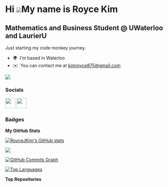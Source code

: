 Hi ![](https://user-images.githubusercontent.com/18350557/176309783-0785949b-9127-417c-8b55-ab5a4333674e.gif)My name is Royce Kim
=================================================================================================================================

Mathematics and Business Student @ UWaterloo and LaurierU
---------------------------------------------------------

Just starting my code monkey journey.

* 🌍  I'm based in Waterloo
* ✉️  You can contact me at [kimroyce875@gmail.com](mailto:kimroyce875@gmail.com)

<a href="https://www.github.com/RoyceJKim" target="_blank" rel="noreferrer"><img
src="https://img.shields.io/github/followers/RoyceJKim?logo=github&style=for-the-badge&color=14b8a6&labelColor=000000" /></a>

### Socials

<p align="left"> <a href="https://www.github.com/RoyceJKim" target="_blank" rel="noreferrer"><img src="https://raw.githubusercontent.com/danielcranney/readme-generator/main/public/icons/socials/github.svg" width="32" height="32" /></a> <a href="https://www.linkedin.com/in/roycejkim/" target="_blank" rel="noreferrer"><img src="https://raw.githubusercontent.com/danielcranney/readme-generator/main/public/icons/socials/linkedin.svg" width="32" height="32" /></a></p>

### Badges

<b>My GitHub Stats</b>

<a href="http://www.github.com/RoyceJKim"><img src="https://github-readme-stats.vercel.app/api?username=RoyceJKim&show_icons=true&hide=&count_private=true&title_color=14b8a6&text_color=64748b&icon_color=14b8a6&bg_color=000000&hide_border=true&show_icons=true" alt="RoyceJKim's GitHub stats" /></a>

<a href="http://www.github.com/RoyceJKim"><img src="https://github-readme-streak-stats.herokuapp.com/?user=RoyceJKim&stroke=64748b&background=000000&ring=14b8a6&fire=14b8a6&currStreakNum=64748b&currStreakLabel=14b8a6&sideNums=64748b&sideLabels=64748b&dates=64748b&hide_border=true" /></a>

<a href="http://www.github.com/RoyceJKim"><img src="https://github-readme-activity-graph.cyclic.app/graph?username=RoyceJKim&bg_color=000000&color=64748b&line=14b8a6&point=64748b&area_color=000000&area=true&hide_border=true&custom_title=GitHub%20Commits%20Graph" alt="GitHub Commits Graph" /></a>

<a href="https://github.com/RoyceJKim" align="left"><img src="https://github-readme-stats.vercel.app/api/top-langs/?username=RoyceJKim&langs_count=10&title_color=14b8a6&text_color=64748b&icon_color=14b8a6&bg_color=000000&hide_border=true&locale=en&custom_title=Top%20%Languages" alt="Top Languages" /></a>

<b>Top Repositories</b>

<div width="100%" align="center"></div><br /><br /><br /><br /><br /><br /><br />
